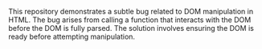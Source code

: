 This repository demonstrates a subtle bug related to DOM manipulation in HTML. The bug arises from calling a function that interacts with the DOM before the DOM is fully parsed.  The solution involves ensuring the DOM is ready before attempting manipulation.